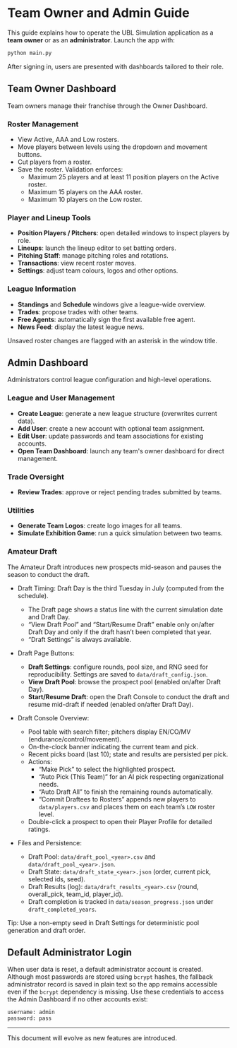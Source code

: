 # Team Owner and Admin Guide

This guide explains how to operate the UBL Simulation application as a **team owner** or as an **administrator**. Launch the app with:

```bash
python main.py
```

After signing in, users are presented with dashboards tailored to their role.

## Team Owner Dashboard

Team owners manage their franchise through the Owner Dashboard.

### Roster Management
- View Active, AAA and Low rosters.
- Move players between levels using the dropdown and movement buttons.
- Cut players from a roster.
- Save the roster. Validation enforces:
  - Maximum 25 players and at least 11 position players on the Active roster.
  - Maximum 15 players on the AAA roster.
  - Maximum 10 players on the Low roster.

### Player and Lineup Tools
- **Position Players / Pitchers**: open detailed windows to inspect players by role.
- **Lineups**: launch the lineup editor to set batting orders.
- **Pitching Staff**: manage pitching roles and rotations.
- **Transactions**: view recent roster moves.
- **Settings**: adjust team colours, logos and other options.

### League Information
- **Standings** and **Schedule** windows give a league-wide overview.
- **Trades**: propose trades with other teams.
- **Free Agents**: automatically sign the first available free agent.
- **News Feed**: display the latest league news.

Unsaved roster changes are flagged with an asterisk in the window title.

## Admin Dashboard

Administrators control league configuration and high-level operations.

### League and User Management
- **Create League**: generate a new league structure (overwrites current data).
- **Add User**: create a new account with optional team assignment.
- **Edit User**: update passwords and team associations for existing accounts.
- **Open Team Dashboard**: launch any team's owner dashboard for direct management.

### Trade Oversight
- **Review Trades**: approve or reject pending trades submitted by teams.

### Utilities
- **Generate Team Logos**: create logo images for all teams.
- **Simulate Exhibition Game**: run a quick simulation between two teams.

### Amateur Draft
The Amateur Draft introduces new prospects mid-season and pauses the season to conduct the draft.

- Draft Timing: Draft Day is the third Tuesday in July (computed from the schedule).
  - The Draft page shows a status line with the current simulation date and Draft Day.
  - “View Draft Pool” and “Start/Resume Draft” enable only on/after Draft Day and only if the draft hasn’t been completed that year.
  - “Draft Settings” is always available.

- Draft Page Buttons:
  - **Draft Settings**: configure rounds, pool size, and RNG seed for reproducibility. Settings are saved to `data/draft_config.json`.
  - **View Draft Pool**: browse the prospect pool (enabled on/after Draft Day).
  - **Start/Resume Draft**: open the Draft Console to conduct the draft and resume mid-draft if needed (enabled on/after Draft Day).

- Draft Console Overview:
  - Pool table with search filter; pitchers display EN/CO/MV (endurance/control/movement).
  - On-the-clock banner indicating the current team and pick.
  - Recent picks board (last 10); state and results are persisted per pick.
  - Actions:
    - “Make Pick” to select the highlighted prospect.
    - “Auto Pick (This Team)” for an AI pick respecting organizational needs.
    - “Auto Draft All” to finish the remaining rounds automatically.
    - “Commit Draftees to Rosters” appends new players to `data/players.csv` and places them on each team’s `LOW` roster level.
  - Double-click a prospect to open their Player Profile for detailed ratings.

- Files and Persistence:
  - Draft Pool: `data/draft_pool_<year>.csv` and `data/draft_pool_<year>.json`.
  - Draft State: `data/draft_state_<year>.json` (order, current pick, selected ids, seed).
  - Draft Results (log): `data/draft_results_<year>.csv` (round, overall_pick, team_id, player_id).
  - Draft completion is tracked in `data/season_progress.json` under `draft_completed_years`.

Tip: Use a non-empty seed in Draft Settings for deterministic pool generation and draft order.

## Default Administrator Login
When user data is reset, a default administrator account is created. Although
most passwords are stored using `bcrypt` hashes, the fallback administrator
record is saved in plain text so the app remains accessible even if the
`bcrypt` dependency is missing. Use these credentials to access the Admin
Dashboard if no other accounts exist:

```
username: admin
password: pass
```

---
This document will evolve as new features are introduced.
